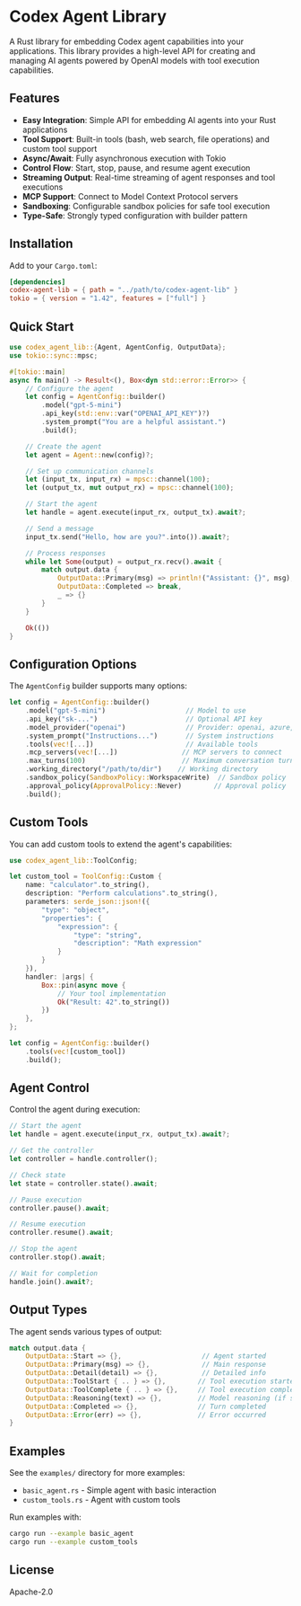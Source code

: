 # Codex Agent Library

A Rust library for embedding Codex agent capabilities into your applications. This library provides a high-level API for creating and managing AI agents powered by OpenAI models with tool execution capabilities.

## Features

- **Easy Integration**: Simple API for embedding AI agents into your Rust applications
- **Tool Support**: Built-in tools (bash, web search, file operations) and custom tool support
- **Async/Await**: Fully asynchronous execution with Tokio
- **Control Flow**: Start, stop, pause, and resume agent execution
- **Streaming Output**: Real-time streaming of agent responses and tool executions
- **MCP Support**: Connect to Model Context Protocol servers
- **Sandboxing**: Configurable sandbox policies for safe tool execution
- **Type-Safe**: Strongly typed configuration with builder pattern

## Installation

Add to your `Cargo.toml`:

```toml
[dependencies]
codex-agent-lib = { path = "../path/to/codex-agent-lib" }
tokio = { version = "1.42", features = ["full"] }
```

## Quick Start

```rust
use codex_agent_lib::{Agent, AgentConfig, OutputData};
use tokio::sync::mpsc;

#[tokio::main]
async fn main() -> Result<(), Box<dyn std::error::Error>> {
    // Configure the agent
    let config = AgentConfig::builder()
        .model("gpt-5-mini")
        .api_key(std::env::var("OPENAI_API_KEY")?)
        .system_prompt("You are a helpful assistant.")
        .build();

    // Create the agent
    let agent = Agent::new(config)?;

    // Set up communication channels
    let (input_tx, input_rx) = mpsc::channel(100);
    let (output_tx, mut output_rx) = mpsc::channel(100);

    // Start the agent
    let handle = agent.execute(input_rx, output_tx).await?;

    // Send a message
    input_tx.send("Hello, how are you?".into()).await?;

    // Process responses
    while let Some(output) = output_rx.recv().await {
        match output.data {
            OutputData::Primary(msg) => println!("Assistant: {}", msg),
            OutputData::Completed => break,
            _ => {}
        }
    }

    Ok(())
}
```

## Configuration Options

The `AgentConfig` builder supports many options:

```rust
let config = AgentConfig::builder()
    .model("gpt-5-mini")                    // Model to use
    .api_key("sk-...")                      // Optional API key
    .model_provider("openai")               // Provider: openai, azure, ollama
    .system_prompt("Instructions...")       // System instructions
    .tools(vec![...])                       // Available tools
    .mcp_servers(vec![...])                // MCP servers to connect
    .max_turns(100)                        // Maximum conversation turns
    .working_directory("/path/to/dir")    // Working directory
    .sandbox_policy(SandboxPolicy::WorkspaceWrite)  // Sandbox policy
    .approval_policy(ApprovalPolicy::Never)        // Approval policy
    .build();
```

## Custom Tools

You can add custom tools to extend the agent's capabilities:

```rust
use codex_agent_lib::ToolConfig;

let custom_tool = ToolConfig::Custom {
    name: "calculator".to_string(),
    description: "Perform calculations".to_string(),
    parameters: serde_json::json!({
        "type": "object",
        "properties": {
            "expression": {
                "type": "string",
                "description": "Math expression"
            }
        }
    }),
    handler: |args| {
        Box::pin(async move {
            // Your tool implementation
            Ok("Result: 42".to_string())
        })
    },
};

let config = AgentConfig::builder()
    .tools(vec![custom_tool])
    .build();
```

## Agent Control

Control the agent during execution:

```rust
// Start the agent
let handle = agent.execute(input_rx, output_tx).await?;

// Get the controller
let controller = handle.controller();

// Check state
let state = controller.state().await;

// Pause execution
controller.pause().await;

// Resume execution
controller.resume().await;

// Stop the agent
controller.stop().await;

// Wait for completion
handle.join().await?;
```

## Output Types

The agent sends various types of output:

```rust
match output.data {
    OutputData::Start => {},                    // Agent started
    OutputData::Primary(msg) => {},             // Main response
    OutputData::Detail(detail) => {},           // Detailed info
    OutputData::ToolStart { .. } => {},        // Tool execution started
    OutputData::ToolComplete { .. } => {},     // Tool execution completed
    OutputData::Reasoning(text) => {},         // Model reasoning (if supported)
    OutputData::Completed => {},               // Turn completed
    OutputData::Error(err) => {},              // Error occurred
}
```

## Examples

See the `examples/` directory for more examples:

- `basic_agent.rs` - Simple agent with basic interaction
- `custom_tools.rs` - Agent with custom tools

Run examples with:

```bash
cargo run --example basic_agent
cargo run --example custom_tools
```

## License

Apache-2.0